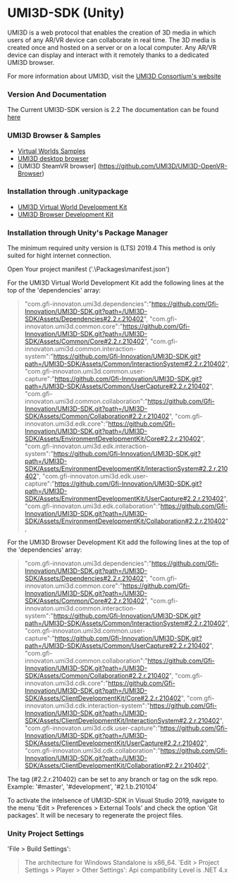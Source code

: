 # UMI3D-SDK (Unity)
UMI3D is a web protocol that enables the creation of 3D media in which users of any AR/VR device can collaborate in real time. The 3D media is created once and hosted on a server or on a local computer. Any AR/VR device can display and interact with it remotely thanks to a dedicated UMI3D browser. 

For more information about UMI3D, visit the [UMI3D Consortium's website](https://umi3d-consortium.org)

### Version And Documentation

The Current UMI3D-SDK version is 2.2
The documentation can be found [here](https://umi3d.github.io/UMI3D-SDK/index.html)

### UMI3D Browser & Samples

* [Virtual Worlds Samples](https://github.com/UMI3D/UMI3D-Samples)
* [UMI3D desktop browser](https://github.com/UMI3D/UMI3D-Desktop-Browser)
* [UMI3D SteamVR browser] (https://github.com/UMI3D/UMI3D-OpenVR-Browser)

### Installation through .unitypackage

* [UMI3D Virtual World Development Kit](https://github.com/UMI3D/UMI3D-SDK/releases/download/2.2.r.210402/cdk.unitypackage)
* [UMI3D Browser Development Kit](https://github.com/UMI3D/UMI3D-SDK/releases/download/2.2.r.210402/edk.unitypackage)

### Installation through Unity's Package Manager 

The minimum required unity version is (LTS) 2019.4 
This method is only suited for hight internet connection.

Open Your project manifest ('.\Packages\manifest.json')

For the UMI3D Virtual World Development Kit add the following lines at the top of the 'dependencies' array:
>	"com.gfi-innovaton.umi3d.dependencies":"https://github.com/Gfi-Innovation/UMI3D-SDK.git?path=/UMI3D-SDK/Assets/Dependencies#2.2.r.210402",
>	"com.gfi-innovaton.umi3d.common.core":"https://github.com/Gfi-Innovation/UMI3D-SDK.git?path=/UMI3D-SDK/Assets/Common/Core#2.2.r.210402",
>	"com.gfi-innovaton.umi3d.common.interaction-system":"https://github.com/Gfi-Innovation/UMI3D-SDK.git?path=/UMI3D-SDK/Assets/Common/InteractionSystem#2.2.r.210402",
>	"com.gfi-innovaton.umi3d.common.user-capture":"https://github.com/Gfi-Innovation/UMI3D-SDK.git?path=/UMI3D-SDK/Assets/Common/UserCapture#2.2.r.210402",
>	"com.gfi-innovaton.umi3d.common.collaboration":"https://github.com/Gfi-Innovation/UMI3D-SDK.git?path=/UMI3D-SDK/Assets/Common/Collaboration#2.2.r.210402",
>	"com.gfi-innovaton.umi3d.edk.core":"https://github.com/Gfi-Innovation/UMI3D-SDK.git?path=/UMI3D-SDK/Assets/EnvironmentDevelopmentKit/Core#2.2.r.210402",
>	"com.gfi-innovaton.umi3d.edk.interaction-system":"https://github.com/Gfi-Innovation/UMI3D-SDK.git?path=/UMI3D-SDK/Assets/EnvironmentDevelopmentKit/InteractionSystem#2.2.r.210402",
>	"com.gfi-innovaton.umi3d.edk.user-capture":"https://github.com/Gfi-Innovation/UMI3D-SDK.git?path=/UMI3D-SDK/Assets/EnvironmentDevelopmentKit/UserCapture#2.2.r.210402",
>	"com.gfi-innovaton.umi3d.edk.collaboration":"https://github.com/Gfi-Innovation/UMI3D-SDK.git?path=/UMI3D-SDK/Assets/EnvironmentDevelopmentKit/Collaboration#2.2.r.210402",

For the UMI3D Browser Development Kit add the following lines at the top of the 'dependencies' array:
>	"com.gfi-innovaton.umi3d.dependencies":"https://github.com/Gfi-Innovation/UMI3D-SDK.git?path=/UMI3D-SDK/Assets/Dependencies#2.2.r.210402",
>	"com.gfi-innovaton.umi3d.common.core":"https://github.com/Gfi-Innovation/UMI3D-SDK.git?path=/UMI3D-SDK/Assets/Common/Core#2.2.r.210402",
>	"com.gfi-innovaton.umi3d.common.interaction-system":"https://github.com/Gfi-Innovation/UMI3D-SDK.git?path=/UMI3D-SDK/Assets/Common/InteractionSystem#2.2.r.210402",
>	"com.gfi-innovaton.umi3d.common.user-capture":"https://github.com/Gfi-Innovation/UMI3D-SDK.git?path=/UMI3D-SDK/Assets/Common/UserCapture#2.2.r.210402",
>	"com.gfi-innovaton.umi3d.common.collaboration":"https://github.com/Gfi-Innovation/UMI3D-SDK.git?path=/UMI3D-SDK/Assets/Common/Collaboration#2.2.r.210402",
>	"com.gfi-innovaton.umi3d.cdk.core":"https://github.com/Gfi-Innovation/UMI3D-SDK.git?path=/UMI3D-SDK/Assets/ClientDevelopmentKit/Core#2.2.r.210402",
>	"com.gfi-innovaton.umi3d.cdk.interaction-system":"https://github.com/Gfi-Innovation/UMI3D-SDK.git?path=/UMI3D-SDK/Assets/ClientDevelopmentKit/InteractionSystem#2.2.r.210402",
>	"com.gfi-innovaton.umi3d.cdk.user-capture":"https://github.com/Gfi-Innovation/UMI3D-SDK.git?path=/UMI3D-SDK/Assets/ClientDevelopmentKit/UserCapture#2.2.r.210402",
>	"com.gfi-innovaton.umi3d.cdk.collaboration":"https://github.com/Gfi-Innovation/UMI3D-SDK.git?path=/UMI3D-SDK/Assets/ClientDevelopmentKit/Collaboration#2.2.r.210402",

The tag (#2.2.r.210402) can be set to any branch or tag on the sdk repo. Example: '#master', '#development', '#2.1.b.210104'

To activate the intelsence of UMI3D-SDK in Visual Studio 2019, navigate to the menu 'Edit > Preferences > External Tools' and check the option 'Git packages'. It will be necesary to regenerate the project files.

### Unity Project Settings

'File > Build Settings':
>	The architecture for Windows Standalone is x86_64.
'Edit > Project Settings > Player > Other Settings':
>	Api compatibility Level is .NET 4.x
